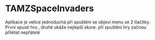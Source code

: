 # TAMZSpaceInvaders
Aplikace je velice jednoduchá při spuštění se objeví menu se 2 tlačítky. První spustí hru , druhé ukáže nejlepší skore.
při spuštění hry začnou přilétat nepřátelé 
